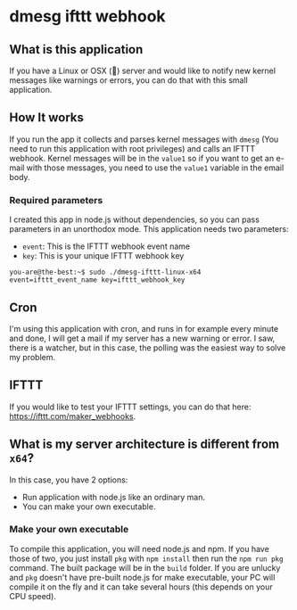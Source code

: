 # dmesg ifttt webhook

## What is this application
If you have a Linux or OSX (🤮) server and would like to notify new kernel messages like warnings or errors, you can do that with this small application.

## How It works
If you run the app it collects and parses kernel messages with `dmesg` (You need to run this application with root privileges) and calls an IFTTT webhook. Kernel messages will be in the `value1` so if you want to get an e-mail with those messages, you need to use the `value1` variable in the email body.

### Required parameters
I created this app in node.js without dependencies, so you can pass parameters in an unorthodox mode.
This application needs two parameters:
 - `event`: This is the IFTTT webhook event name
 - `key`: This is your unique IFTTT webhook key

```shell
you-are@the-best:~$ sudo ./dmesg-ifttt-linux-x64 event=ifttt_event_name key=ifttt_webhook_key
```

## Cron
I'm using this application with cron, and runs in for example every minute and done, I will get a mail if my server has a new warning or error. I saw, there is a watcher, but in this case, the polling was the easiest way to solve my problem.

## IFTTT
If you would like to test your IFTTT settings, you can do that here: https://ifttt.com/maker_webhooks.

## What is my server architecture is different from `x64`?
In this case, you have 2 options:
 - Run application with node.js like an ordinary man.
 - You can make your own executable.

### Make your own executable
To compile this application, you will need node.js and npm. If you have those of two, you just install `pkg` with `npm install` then run the `npm run pkg` command.
The built package will be in the `build` folder.
If you are unlucky and `pkg` doesn't have pre-built node.js for make executable, your PC will compile it on the fly and it can take several hours (this depends on your CPU speed).
